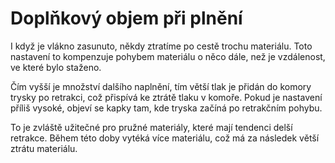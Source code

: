 Doplňkový objem při plnění
====
I když je vlákno zasunuto, někdy ztratíme po cestě trochu materiálu. Toto nastavení to kompenzuje pohybem materiálu o něco dále, než je vzdálenost, ve které bylo staženo.

Čím vyšší je množství dalšího naplnění, tím větší tlak je přidán do komory trysky po retrakci, což přispívá ke ztrátě tlaku v komoře. Pokud je nastavení příliš vysoké, objeví se kapky tam, kde tryska začíná po retrakčním pohybu.

To je zvláště užitečné pro pružné materiály, které mají tendenci delší retrakce. Během této doby vytéká více materiálu, což má za následek větší ztrátu materiálu.